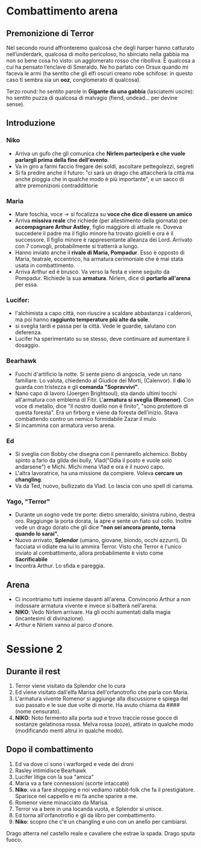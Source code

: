 # Combattimento arena

## Premonizione di Terror
Nel secondo round affronteremo qualcosa che degli harper hanno catturato nell’underdark, qualcosa di molto pericoloso, ho sbirciato nella gabbia ma non so bene cosa ho visto: un agglomerato rosso che ribolliva. È qualcosa a cui ha pensato l’enclave di Smeraldo. Ne ho parlato con Orsux quando mi faceva le armi (ha sentito che gli elfi oscuri creano robe schifose: in questo caso ti sembra sia un **ooz**, conglomerato di qualcosa).

Terzo round: ho sentito parole in **Gigante da una gabbia** (lasciatemi uscire): ho sentito puzza di qualcosa di malvagio (fiend, undead… per devine sense).

## Introduzione
### Niko
* Arriva un gufo che gli comunica che **Nirlem parteciperà e che vuole parlargli prima della fine dell'evento**.
* Va in giro a farmi faccio fregare dei soldi, ascoltare pettegolezzi, segreti
* Si fa predire anche il futuro: "ci sarà un drago che attaccherà la città ma anche pioggia che in qualche modo è più importante", e un sacco di altre premonizioni contraddittorie

### Maria
* Mare foschia, voce -> si focalizza su **voce che dice di essere un amico** 
* Arriva **missiva reale** che richiede (per allestimento della giornata) per **accompagnare Arthur Astley**, figlio maggiore di attuale re. Doveva succedere il padre ma il figlio minore ha trovato gioielli e ora è il successore. Il figlio minore è rappresentante alleanza dei Lord. Arrivato con 7 convogli, probabilmente si tratterrà a lungo. 
* Hanno inviato anche il **rivale di Maria, Pompadur**. Esso è opposto di Maria, teatrale, eccentrico, ha armatura cerimoniale che è mai stata usata in combattimento.
* Arriva Arthur ed è brusco. Va verso la festa e viene seguito da Pompadur. Richiede la sua **armatura**. Nirlem, dice di **portarlo all'arena** per essa.

### Lucifer:
* l'alchimista a capo città, non riuscire a scaldare abbastanza i calderoni, ma poi hanno **raggiunto temperature più alte da sole**.
* si sveglia tardi e passa per la città. Vede le guardie, salutano con deferenza.
* Lucifer ha sperimentato su se stesso, deve continuare ad aumentare il dosaggio.

### Bearhawk
* Fuochi d'artificio la notte. Si sente pieno di angoscia, vede un nano familiare. Lo valuta, chiedendo al Giudice dei Morti, (Calenvor). Il **dio** lo guarda con tristezza e gli **comanda "Sopravvivi"**.
* Nano capo di lavoro (Joergen Brightsoul), sta dando ultimi tocchi all'armatura con emblema di Fitir. L'**armatura si sveglia (Romenor)**. Con voce di metallo, dice "Il nostro duello non è finito", "sono protettore di questa foresta". Era un firborg e viene da foresta dell'inizio. Stava combattendo contro un nemico formidabile Zazar il mulo.
* Si incammina con armatura verso arena.

### Ed
* Si sveglia con Bobby che disegna con il pennarello alchemico. Bobby spinto a farlo da gilda dei bully, Vlad("Odia il posto e vuole solo andarsene") e Michi. Michi mena Vlad e ora è il nuovo capo.
* L'altra lavoratrice, ha una missione da compiere. Voleva **cercare un changling**.
* Va da Ted, nuovo, bullizzato da Vlad. Lo lascia con uno spell di carisma.

### Yago, "Terror"
* Durante un sogno vede tre porte: dietro smeraldo, sinistra rubino, destra oro. Raggiunge la porta dorata, la apre e sente un fiato sul collo. Inoltre vede un drago dorato che gli dice **"non sei ancora pronto, torna quando lo sarai".**
* Nuovo arrivato, **Splendor** (umano, giovane, biondo, occhi azzurri). Di facciata vi odiate ma lui lo ammira Terror. Visto che Terror è l'unico inviato al combattimento, allora probabilmente è visto come **Sacrificabile**
* Incontra Arthur. Lo sfida e pareggia.

## Arena
* Ci incontriamo tutti insieme davanti all'arena. Convincono Arthur a non indossare armatura vivente e invece si batterà nell'arena.
* **NIKO**: Vedo Nirlem arrivare. Ha gli occhi aumentati dalla magia (incantesimi di divinazione). 
* Arthur e Nirlem vanno al parco d'onore.

# Sessione 2
## Durante il rest
1. Terror viene visitato da Splendor che lo cura
2. Ed viene visitato dall'elfa Marisa dell'orfanotrofio che parla con Maria.
3. L'armatura vivente Romenor si aggiunge alla discussione e spiega del suo passato e le sue due volte di morte. Ha avuto chiama da #### (nome censurato). 
4. **NIKO**: Noto fermento alla porta sud e trovo traccie rosse gocce di sostanze gelatinosa rossa. Melva rossa (ooze), attirato in qualche modo (modificando menti altrui in qualche modo).

## Dopo il combattimento
1. Ed va dove ci sono i warforged e vede dei droni
2. Rasley intimidisce Bearhawk
3. Lucifer litiga con la sua "amica"
4. Maria va a fare connessioni (scorte intaccate)
5. **Niko**: va a fare shopping e noi vediamo rabbit-folk che fa il prestigiatore. Sparisce nel cappello e mi fa anche sparire a me.
6. Romenor viene minacciato da Marisa.
7. Terror va a bere in una locanda vuota, e Splendor si unisce.
8. Ed torna all'orfanotrofio e gli da libro per combattimento.
9. **Niko**: scopro che c'è un changling e uno con un anello per cambiarsi.

Drago atterra nel castello reale e cavaliere che estrae la spada. Drago sputa fuoco.